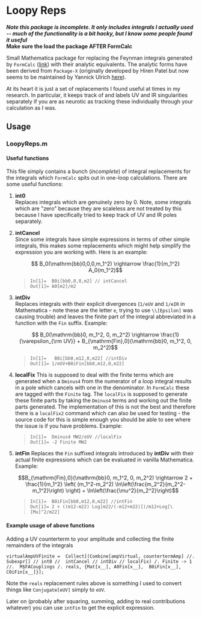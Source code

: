 # Loopy Reps

***Note this package is incomplete. It only includes integrals I actually used -- much of the functionality is a bit hacky, but I know some people found it useful***  
**Make sure the load the package AFTER FormCalc**

Small Mathematica package for replacing the Feynman integrals generated by `FormCalc` ([link](https://feynarts.de/formcalc/)) with their analytic equivalents. The analytic forms have been derived from `Package-X` (originally developed by Hiren Patel but now seems to be maintained by Yannick Ulrich [here](https://gitlab.com/mule-tools/package-x)).

At its heart it is just a set of replacements I found useful at times in my research. In particular, it keeps track of and labels UV and IR singularities separately if you are as neurotic as tracking these individually through your calculation as I was. 

## Usage
### LoopyReps.m
#### Useful functions

This file simply contains a bunch (*incomplete*) of integral replacements for the integrals which `FormCalc` spits out in one-loop calculations.
There are some useful functions:  

1. **int0**  
   Replaces integrals which are genuinely zero by 0. Note, some integrals which are "zero" because they are scaleless are not treated by this because I have specifically tried to keep track of UV and IR poles separately.

2. **intCancel**  
   Since some integrals have simple expressions in terms of other simple integrals, this makes some replacements which might help simplify the expression you are working with. Here is an example:

   $$ B_0(\mathrm{bb}0,0,0,m_1^2) \rightarrow \frac{1}{m_1^2} A_0(m_1^2)$$
   > `In[1]=  B0i[bb0,0,0,m2] // intCancel`  
   > `Out[1]= A0[m2]/m2`
   

3. **intDiv**  
  Replaces integrals with their explicit divergences (`1/eUV` and `1/eIR` in Mathematica - note these are the letter `e`, trying to use `\\[Epsilon]` was causing trouble) and leaves the finite part of the integral abbreviated in a function with the `Fin` suffix. Example:

   $$ B_0(\mathrm{bb}0, m_1^2, 0, m_2^2) \rightarrow \frac{1}{\varepsilon_{\rm UV}} + B_{\mathrm{Fin},0}(\mathrm{bb}0, m_1^2, 0, m_2^2)$$  
   >`In[1]=   B0i[bb0,m12,0,m22] //intDiv`  
   >`Out[1]= 1/eUV+B0iFin[bb0,m12,0,m22]`

4. **localFix**
   This is supposed to deal with the finite terms which are generated when a `Dminus4` from the numerator of a loop integral results in a pole which cancels with one in the denominator. In `FormCalc` these are tagged with the `Finite` tag. The `localFix` is supposed to generate these finite parts by taking the `Dminus4` terms and working out the finite parts generated. The implementation of this is not the best and therefore there is a `localFix2` command which can also be used for testing - the source code for this is simple enough you should be able to see where the issue is if you have problems. Example:

   >`In[1]=  Dminus4 MW2/eUV //localFix`  
   >`Out[1]= -2 Finite MW2`

5. **intFin**
   Replaces the `Fin` suffixed integrals introduced by **intDiv** with their actual finite expressions which can be evaluated in vanilla Mathematica. Example:

   $$B_{\mathrm{Fin},0}(\mathrm{bb}0, m_1^2, 0, m_2^2)  \rightarrow 2 + \frac{1}{m_1^2} \left( (m_1^2-m_2^2) \ln\left(\frac{m_2^2}{m_2^2-m_1^2}\right) \right) + \ln\left(\frac{\mu^2}{m_2^2}\right)$$  

   >`In[1]=  B0iFin[bb0,m12,0,m22] //intFin`  
   >`Out[1]= 2 + ((m12-m22) Log[m22/(-m12+m22)])/m12+Log[\[Mu]^2/m22]`


#### Example usage of above functions
Adding a UV counterterm to your amplitude and collecting the finite remainders of the integrals

`virtualAmpUVFinite = 
  Collect[(Combine[ampVirtual, countertermAmp] //. Subexpr[] // int0 // 
           intCancel // intDiv // localFix) /. Finite -> 1 //. 
      M$FACouplings /. reals, {Mat[x__], A0Fin[x__], 
    B0iFin[x__], C0iFin[x__]}];`

  Note the `reals` replacement rules above is something I used to convert things like `Conjugate[eUV]` simply to `eUV`.

  Later on (probably after squaring, summing, adding to real contributions whatever) you can use `intFin` to get the explicit expression.
